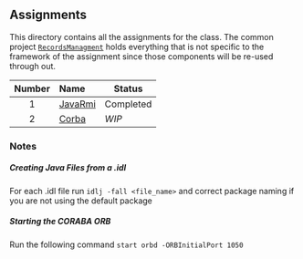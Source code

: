 ## Assignments
This directory contains all the assignments for the class. The common project [`RecordsManagment`](https://github.com/prince-chrismc/Distributed-Systems/tree/master/Assignments/Records-Managment) holds everything that is not specific to the framework of the assignment since those components will be re-used through out.

**Number** | **Name** | **Status**
:---: | :--- | ---
1 | [JavaRmi](https://github.com/prince-chrismc/Distributed-Systems/tree/master/Assignments/Java-Rmi) | Completed
2 | [Corba](https://github.com/prince-chrismc/Distributed-Systems/tree/master/Assignments/Corba) | _WIP_

### Notes
##### Creating Java Files from a .idl
For each .idl file run `idlj -fall <file_name>` and correct package naming if you are not using the default package

##### Starting the CORABA ORB
Run the following command `start orbd -ORBInitialPort 1050`
